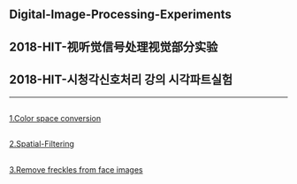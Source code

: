 ## Digital-Image-Processing-Experiments
## 2018-HIT-视听觉信号处理视觉部分实验 
## 2018-HIT-시청각신호처리 강의 시각파트실험
---
##
[1.Color space conversion](https://github.com/dwro0121/Digital-Image-Processing-Experiments/tree/master/Lab1)    
##
[2.Spatial-Filtering](https://github.com/dwro0121/Digital-Image-Processing-Experiments/tree/master/Lab2)    
##
[3.Remove freckles from face images](https://github.com/dwro0121/Digital-Image-Processing-Experiments/tree/master/Lab3)    
